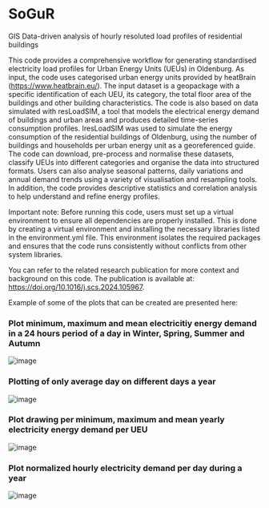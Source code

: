 # SoGuR
GIS Data-driven analysis of hourly resoluted load profiles of residential buildings

This code provides a comprehensive workflow for generating standardised electricity load profiles for Urban Energy Units (UEUs) in Oldenburg. As input, the code uses categorised urban energy units provided by heatBrain (https://www.heatbrain.eu/). The input dataset is a geopackage with a specific identification of each UEU, its category, the total floor area of the buildings and other building characteristics. The code is also based on data simulated with resLoadSIM, a tool that models the electrical energy demand of buildings and urban areas and produces detailed time-series consumption profiles. IresLoadSIM was used to simulate the energy consumption of the residential buildings of Oldenburg, using the number of buildings and households per urban energy unit as a georeferenced guide. The code can download, pre-process and normalise these datasets, classify UEUs into different categories and organise the data into structured formats. Users can also analyse seasonal patterns, daily variations and annual demand trends using a variety of visualisation and resampling tools. In addition, the code provides descriptive statistics and correlation analysis to help understand and refine energy profiles. 

Important note: Before running this code, users must set up a virtual environment to ensure all dependencies are properly installed. This is done by creating a virtual environment and installing the necessary libraries listed in the environment.yml file. This environment isolates the required packages and ensures that the code runs consistently without conflicts from other system libraries.

You can refer to the related research publication for more context and background on this code. The publication is available at: https://doi.org/10.1016/j.scs.2024.105967.

Example of some of the plots that can be created are presented here:

### Plot minimum, maximum and mean electricitiy energy demand in a 24 hours period of a day in Winter, Spring, Summer and Autumn

![image](https://github.com/user-attachments/assets/59487828-b937-4652-a21a-41a4a2173248)

### Plotting of only average day on different days a year
![image](https://github.com/user-attachments/assets/d5ee09c1-864d-4a45-a212-301d3c902412)

### Plot drawing per minimum, maximum and mean yearly electricity energy demand per UEU
![image](https://github.com/user-attachments/assets/8912034e-ac3c-4321-bd91-cb582f5c3c46)

### Plot normalized hourly electricity demand per day during a year
![image](https://github.com/user-attachments/assets/95a5979f-ad57-43b0-bf9c-24df6f4f0c64)
